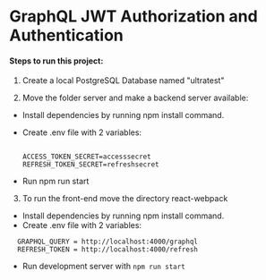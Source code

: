 # GraphQL JWT Authorization and Authentication

#### Steps to run this project:

1. Create a local PostgreSQL Database named "ultratest"

2. Move the folder server and make a backend server available:

- Install dependencies by running npm install command.
- Create .env file with 2 variables:

  ```

  ACCESS_TOKEN_SECRET=accesssecret
  REFRESH_TOKEN_SECRET=refreshsecret

  ```

- Run npm run start

3. To run the front-end move the directory react-webpack

- Install dependencies by running npm install command.
- Create .env file with 2 variables:

```
  GRAPHQL_QUERY = http://localhost:4000/graphql
  REFRESH_TOKEN = http://localhost:4000/refresh

```

- Run development server with `npm run start`
